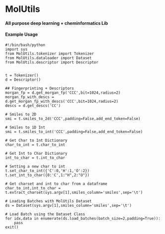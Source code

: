 # MolUtils
#### All purpose deep learning + cheminformatics Lib

#### Example Usage
    #!/bin/bash/python 
    import sys
    from MolUtils.tokenizer import Tokenizer
    from MolUtils.dataloader import Dataset 
    from MolUtils.descriptor import Descriptor 

    
    t = Tokenizer() 
    d = Descriptor() 

    ## Fingerprinting + Descriptors 
    morgan_fp = d.get_morgan_fp('CCC',bit=1024,radius=2)
    morgan_fp_with_descs = d.get_morgan_fp_with_descs('CCC',bit=1024,radius=2)
    descs = d.get_descs('CC') 

    # Smiles to 2D
    smi = t.smiles_to_2d('CCC',padding=False,add_end_token=False) 

    # Smiles to 1D Int 
    smi = t.smiles_to_int('CCC',padding=False,add_end_token=False)

    # Get Char to Int Dictionary
    char_to_int = t.char_to_int 
    
    # Get Int to Char Dictionary
    int_to_char = t.int_to_char 

    # Setting a new char to int 
    t.set_char_to_int({'C':0,'H':1,'O':2})
    t.set_int_to_char({0:'C',1:"H",2:"O"}) 

    # Get charset and int to char from a dataframe  
    char_to_int,int_to_char = t.extract_charset(sys.argv[1],smiles_column='smiles',sep='\t') 

    # Loading Batches with MolUtils Dataset
    ds = Dataset(sys.argv[1],smiles_column='smiles',sep='\t')

    # Load Batch using the Dataset Class
    for idx,data in enumerate(ds.load_batches(batch_size=2,padding=True)):
        pass
    exit()  